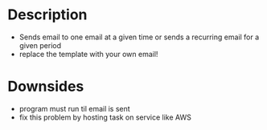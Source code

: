 # Description
* Sends email to one email at a given time or sends a recurring email for a given period
* replace the template with your own email!

# Downsides
* program must run til email is sent
* fix this problem by hosting task on service like AWS
